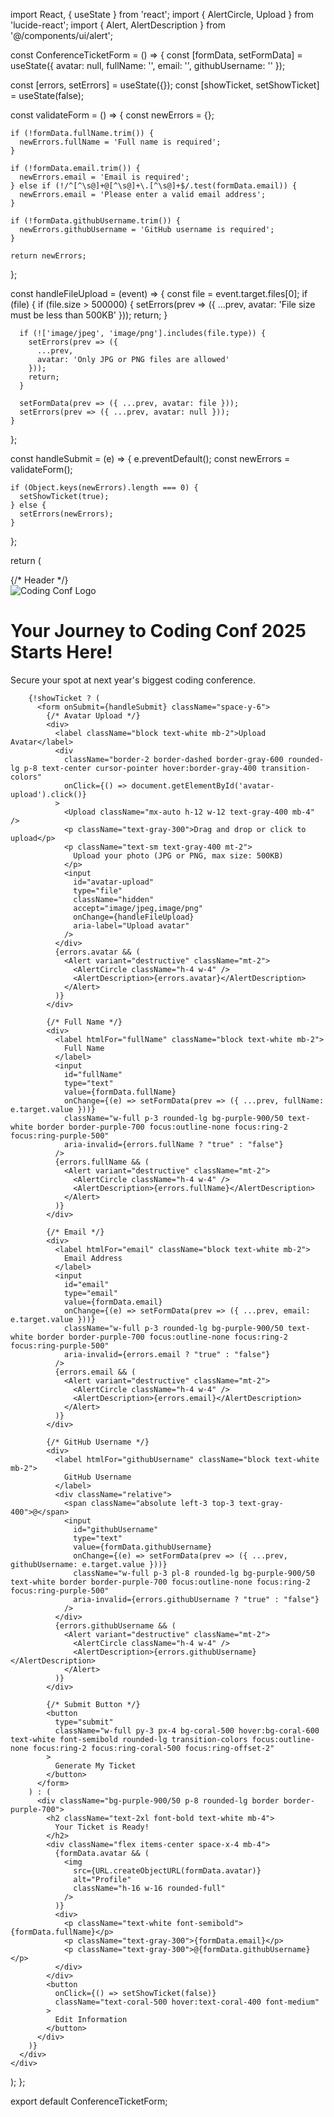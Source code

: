 import React, { useState } from 'react';
import { AlertCircle, Upload } from 'lucide-react';
import { Alert, AlertDescription } from '@/components/ui/alert';

const ConferenceTicketForm = () => {
  const [formData, setFormData] = useState({
    avatar: null,
    fullName: '',
    email: '',
    githubUsername: ''
  });

  const [errors, setErrors] = useState({});
  const [showTicket, setShowTicket] = useState(false);

  const validateForm = () => {
    const newErrors = {};

    if (!formData.fullName.trim()) {
      newErrors.fullName = 'Full name is required';
    }

    if (!formData.email.trim()) {
      newErrors.email = 'Email is required';
    } else if (!/^[^\s@]+@[^\s@]+\.[^\s@]+$/.test(formData.email)) {
      newErrors.email = 'Please enter a valid email address';
    }

    if (!formData.githubUsername.trim()) {
      newErrors.githubUsername = 'GitHub username is required';
    }

    return newErrors;
  };

  const handleFileUpload = (event) => {
    const file = event.target.files[0];
    if (file) {
      if (file.size > 500000) {
        setErrors(prev => ({
          ...prev,
          avatar: 'File size must be less than 500KB'
        }));
        return;
      }
      
      if (!['image/jpeg', 'image/png'].includes(file.type)) {
        setErrors(prev => ({
          ...prev,
          avatar: 'Only JPG or PNG files are allowed'
        }));
        return;
      }

      setFormData(prev => ({ ...prev, avatar: file }));
      setErrors(prev => ({ ...prev, avatar: null }));
    }
  };

  const handleSubmit = (e) => {
    e.preventDefault();
    const newErrors = validateForm();
    
    if (Object.keys(newErrors).length === 0) {
      setShowTicket(true);
    } else {
      setErrors(newErrors);
    }
  };

  return (
    <div className="min-h-screen bg-gradient-to-br from-purple-900 to-black p-6">
      <div className="max-w-2xl mx-auto">
        {/* Header */}
        <div className="mb-8 text-center">
          <div className="flex justify-center mb-4">
            <img 
              src="/api/placeholder/48/48"
              alt="Coding Conf Logo"
              className="h-12 w-12"
            />
          </div>
          <h1 className="text-4xl font-bold text-white mb-4">
            Your Journey to Coding Conf 2025 Starts Here!
          </h1>
          <p className="text-gray-300">
            Secure your spot at next year's biggest coding conference.
          </p>
        </div>

        {!showTicket ? (
          <form onSubmit={handleSubmit} className="space-y-6">
            {/* Avatar Upload */}
            <div>
              <label className="block text-white mb-2">Upload Avatar</label>
              <div 
                className="border-2 border-dashed border-gray-600 rounded-lg p-8 text-center cursor-pointer hover:border-gray-400 transition-colors"
                onClick={() => document.getElementById('avatar-upload').click()}
              >
                <Upload className="mx-auto h-12 w-12 text-gray-400 mb-4" />
                <p className="text-gray-300">Drag and drop or click to upload</p>
                <p className="text-sm text-gray-400 mt-2">
                  Upload your photo (JPG or PNG, max size: 500KB)
                </p>
                <input
                  id="avatar-upload"
                  type="file"
                  className="hidden"
                  accept="image/jpeg,image/png"
                  onChange={handleFileUpload}
                  aria-label="Upload avatar"
                />
              </div>
              {errors.avatar && (
                <Alert variant="destructive" className="mt-2">
                  <AlertCircle className="h-4 w-4" />
                  <AlertDescription>{errors.avatar}</AlertDescription>
                </Alert>
              )}
            </div>

            {/* Full Name */}
            <div>
              <label htmlFor="fullName" className="block text-white mb-2">
                Full Name
              </label>
              <input
                id="fullName"
                type="text"
                value={formData.fullName}
                onChange={(e) => setFormData(prev => ({ ...prev, fullName: e.target.value }))}
                className="w-full p-3 rounded-lg bg-purple-900/50 text-white border border-purple-700 focus:outline-none focus:ring-2 focus:ring-purple-500"
                aria-invalid={errors.fullName ? "true" : "false"}
              />
              {errors.fullName && (
                <Alert variant="destructive" className="mt-2">
                  <AlertCircle className="h-4 w-4" />
                  <AlertDescription>{errors.fullName}</AlertDescription>
                </Alert>
              )}
            </div>

            {/* Email */}
            <div>
              <label htmlFor="email" className="block text-white mb-2">
                Email Address
              </label>
              <input
                id="email"
                type="email"
                value={formData.email}
                onChange={(e) => setFormData(prev => ({ ...prev, email: e.target.value }))}
                className="w-full p-3 rounded-lg bg-purple-900/50 text-white border border-purple-700 focus:outline-none focus:ring-2 focus:ring-purple-500"
                aria-invalid={errors.email ? "true" : "false"}
              />
              {errors.email && (
                <Alert variant="destructive" className="mt-2">
                  <AlertCircle className="h-4 w-4" />
                  <AlertDescription>{errors.email}</AlertDescription>
                </Alert>
              )}
            </div>

            {/* GitHub Username */}
            <div>
              <label htmlFor="githubUsername" className="block text-white mb-2">
                GitHub Username
              </label>
              <div className="relative">
                <span className="absolute left-3 top-3 text-gray-400">@</span>
                <input
                  id="githubUsername"
                  type="text"
                  value={formData.githubUsername}
                  onChange={(e) => setFormData(prev => ({ ...prev, githubUsername: e.target.value }))}
                  className="w-full p-3 pl-8 rounded-lg bg-purple-900/50 text-white border border-purple-700 focus:outline-none focus:ring-2 focus:ring-purple-500"
                  aria-invalid={errors.githubUsername ? "true" : "false"}
                />
              </div>
              {errors.githubUsername && (
                <Alert variant="destructive" className="mt-2">
                  <AlertCircle className="h-4 w-4" />
                  <AlertDescription>{errors.githubUsername}</AlertDescription>
                </Alert>
              )}
            </div>

            {/* Submit Button */}
            <button
              type="submit"
              className="w-full py-3 px-4 bg-coral-500 hover:bg-coral-600 text-white font-semibold rounded-lg transition-colors focus:outline-none focus:ring-2 focus:ring-coral-500 focus:ring-offset-2"
            >
              Generate My Ticket
            </button>
          </form>
        ) : (
          <div className="bg-purple-900/50 p-8 rounded-lg border border-purple-700">
            <h2 className="text-2xl font-bold text-white mb-4">
              Your Ticket is Ready!
            </h2>
            <div className="flex items-center space-x-4 mb-4">
              {formData.avatar && (
                <img
                  src={URL.createObjectURL(formData.avatar)}
                  alt="Profile"
                  className="h-16 w-16 rounded-full"
                />
              )}
              <div>
                <p className="text-white font-semibold">{formData.fullName}</p>
                <p className="text-gray-300">{formData.email}</p>
                <p className="text-gray-300">@{formData.githubUsername}</p>
              </div>
            </div>
            <button
              onClick={() => setShowTicket(false)}
              className="text-coral-500 hover:text-coral-400 font-medium"
            >
              Edit Information
            </button>
          </div>
        )}
      </div>
    </div>
  );
};

export default ConferenceTicketForm;